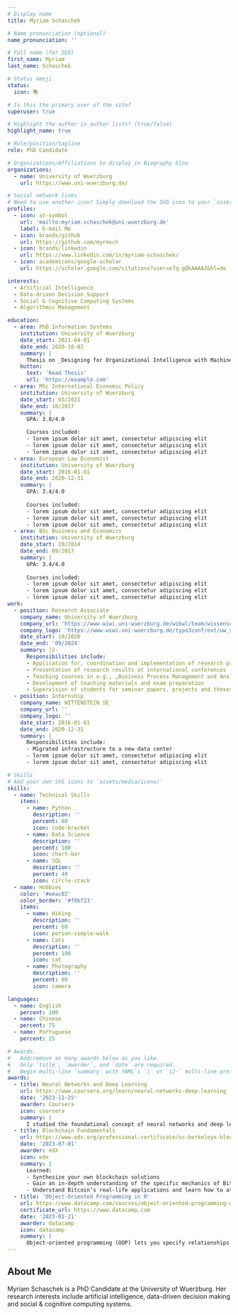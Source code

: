 ```yaml
---
# Display name
title: Myriam Schaschek

# Name pronunciation (optional)
name_pronunciation: ''

# Full name (for SEO)
first_name: Myriam
last_name: Schaschek

# Status emoji
status:
  icon: 📚

# Is this the primary user of the site?
superuser: true

# Highlight the author in author lists? (true/false)
highlight_name: true

# Role/position/tagline
role: PhD Candidate

# Organizations/Affiliations to display in Biography blox
organizations:
  - name: University of Wuerzburg
    url: https://www.uni-wuerzburg.de/

# Social network links
# Need to use another icon? Simply download the SVG icon to your `assets/media/icons/` folder.
profiles:
  - icon: at-symbol
    url: 'mailto:myriam.schaschek@uni-wuerzburg.de'
    label: E-mail Me
  - icon: brands/github
    url: https://github.com/myrmsch
  - icon: brands/linkedin
    url: https://www.linkedin.com/in/myriam-schaschek/
  - icon: academicons/google-scholar
    url: https://scholar.google.com/citations?user=e7q-gQkAAAAJ&hl=de

interests:
  - Artificial Intelligence
  - Data-driven Decision Support
  - Social & Cognitive Computing Systems
  - Algorithmic Management

education:
  - area: PhD Information Systems
    institution: University of Wuerzburg
    date_start: 2021-04-01
    date_end: 2020-10-02
    summary: |
      Thesis on _Designing for Organizational Intelligence with Machine Learning_. Supervised by [Prof. Dr. Axel Winkelmann](https://www.wiwi.uni-wuerzburg.de/wibwl/team/lehrstuhlinhaber/). Presented papers at 3 international conferences in information systems. Contributions being published in leading information systems journals.
    button:
      text: 'Read Thesis'
      url: 'https://example.com'
  - area: MSc International Economic Policy
    institution: University of Wuerzburg
    date_start: 03/2021
    date_end: 10/2017 
    summary: |
      GPA: 3.8/4.0

      Courses included:
      - lorem ipsum dolor sit amet, consectetur adipiscing elit
      - lorem ipsum dolor sit amet, consectetur adipiscing elit
      - lorem ipsum dolor sit amet, consectetur adipiscing elit
  - area: European Law Economist
    institution: University of Wuerzburg
    date_start: 2016-01-01
    date_end: 2020-12-31
    summary: |
      GPA: 3.4/4.0
      
      Courses included:
      - lorem ipsum dolor sit amet, consectetur adipiscing elit
      - lorem ipsum dolor sit amet, consectetur adipiscing elit
      - lorem ipsum dolor sit amet, consectetur adipiscing elit
  - area: BSc Business and Economics
    institution: University of Wuerzburg
    date_start: 10/2014 
    date_end: 09/2017
    summary: |
      GPA: 3.4/4.0
      
      Courses included:
      - lorem ipsum dolor sit amet, consectetur adipiscing elit
      - lorem ipsum dolor sit amet, consectetur adipiscing elit
      - lorem ipsum dolor sit amet, consectetur adipiscing elit
work:
  - position: Research Associate
    company_name: University of Wuerzburg
    company_url: 'https://www.wiwi.uni-wuerzburg.de/wibwl/team/wissenschaftliche-mitarbeiter/myriam-schaschek/'
    company_logo: 'https://www.wiwi.uni-wuerzburg.de/typo3conf/ext/uw_sitepackage/Resources/Public/Images/uni-wuerzburg-logo.svg'
    date_start: 10/2020
    date_end: '09/2024'
    summary: |2-
      Responsibilities include:
      - Application for, coordination and implementation of research projects
      - Presentation of research results at international conferences
      - Teaching courses in e.g., „Business Process Management and Analytics“
      - Development of teaching materials and exam preparation
      - Supervision of students for seminar papers, projects and theses
  - position: Internship
    company_name: WITTENSTEIN SE
    company_url: ''
    company_logo: ''
    date_start: 2016-01-01
    date_end: 2020-12-31
    summary: |
      Responsibilities include:
      - Migrated infrastructure to a new data center
      - lorem ipsum dolor sit amet, consectetur adipiscing elit
      - lorem ipsum dolor sit amet, consectetur adipiscing elit

# Skills
# Add your own SVG icons to `assets/media/icons/`
skills:
  - name: Technical Skills
    items:
      - name: Python
        description: ''
        percent: 80
        icon: code-bracket
      - name: Data Science
        description: ''
        percent: 100
        icon: chart-bar
      - name: SQL
        description: ''
        percent: 40
        icon: circle-stack
  - name: Hobbies
    color: '#eeac02'
    color_border: '#f0bf23'
    items:
      - name: Hiking
        description: ''
        percent: 60
        icon: person-simple-walk
      - name: Cats
        description: ''
        percent: 100
        icon: cat
      - name: Photography
        description: ''
        percent: 80
        icon: camera

languages:
  - name: English
    percent: 100
  - name: Chinese
    percent: 75
  - name: Portuguese
    percent: 25

# Awards.
#   Add/remove as many awards below as you like.
#   Only `title`, `awarder`, and `date` are required.
#   Begin multi-line `summary` with YAML's `|` or `|2-` multi-line prefix and indent 2 spaces below.
awards:
  - title: Neural Networks and Deep Learning
    url: https://www.coursera.org/learn/neural-networks-deep-learning
    date: '2023-11-25'
    awarder: Coursera
    icon: coursera
    summary: |
      I studied the foundational concept of neural networks and deep learning. By the end, I was familiar with the significant technological trends driving the rise of deep learning; build, train, and apply fully connected deep neural networks; implement efficient (vectorized) neural networks; identify key parameters in a neural network’s architecture; and apply deep learning to your own applications.
  - title: Blockchain Fundamentals
    url: https://www.edx.org/professional-certificate/uc-berkeleyx-blockchain-fundamentals
    date: '2023-07-01'
    awarder: edX
    icon: edx
    summary: |
      Learned:
      - Synthesize your own blockchain solutions
      - Gain an in-depth understanding of the specific mechanics of Bitcoin
      - Understand Bitcoin’s real-life applications and learn how to attack and destroy Bitcoin, Ethereum, smart contracts and Dapps, and alternatives to Bitcoin’s Proof-of-Work consensus algorithm
  - title: 'Object-Oriented Programming in R'
    url: https://www.datacamp.com/courses/object-oriented-programming-with-s3-and-r6-in-r
    certificate_url: https://www.datacamp.com
    date: '2023-01-21'
    awarder: datacamp
    icon: datacamp
    summary: |
      Object-oriented programming (OOP) lets you specify relationships between functions and the objects that they can act on, helping you manage complexity in your code. This is an intermediate level course, providing an introduction to OOP, using the S3 and R6 systems. S3 is a great day-to-day R programming tool that simplifies some of the functions that you write. R6 is especially useful for industry-specific analyses, working with web APIs, and building GUIs.
---
```


## About Me

Myriam Schaschek is a PhD Candidate at the University of Wuerzburg. Her research interests include artificial intelligence, data-driven decision making and social & cognitive computing systems. 
